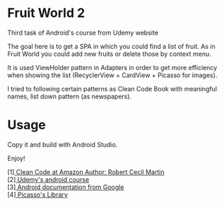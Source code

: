 Fruit World 2
==============

Third task of Android's course from Udemy website

The goal here is to get a SPA in which you could find a list of fruit. As in
Fruit World you could add new fruits or delete those by context menu.

It is used ViewHolder pattern in Adapters in order to get more efficiency when 
showing the list (RecyclerView + CardView + Picasso for images).

I tried to following certain patterns as Clean Code Book with meaningful names, list down pattern (as newspapers).
 
# Usage

Copy it and build with Android Studio. 

Enjoy!

[1]<a href="https://www.amazon.com/Clean-Code-Handbook-Software-Craftsmanship/dp/0132350882" target="_blank"> 
    Clean Code at Amazon 
    </a>
    <a href="https://en.wikipedia.org/wiki/Robert_Cecil_Martin" target="_blank">
    Author: Robert Cecil Martin
    </a>
    <br/>
[2]<a href="https://www.udemy.com/programacion-de-android-desde-cero/" target="_blank"> 
    Udemy's android course 
    </a>
    <br/>
[3]<a href="https://developer.android.com" target="_blank"> 
   Android documentation from Google
   </a>
   <br/>
[4]<a href="http://square.github.io/picasso/" target="_blank"> 
  Picasso's Library
  </a>